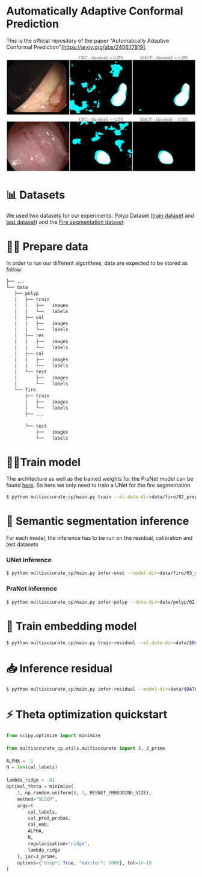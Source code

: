 Automatically Adaptive Conformal Prediction
===============

This is the official repository of the paper "Automatically Adaptive Conformal Prediction"[https://arxiv.org/abs/2406.17819].

![teaser](teaser.png)

📊 Datasets
===============

We used two datasets for our experiments: Polyp Dataset ([train dataset](https://drive.google.com/file/d/1Y2z7FD5p5y31vkZwQQomXFRB0HutHyao/view?usp=sharing) and [test dataset](https://drive.google.com/file/d/1YiGHLw4iTvKdvbT6MgwO9zcCv8zJ_Bnb/view?usp=sharing)) and the [Fire segmentation dataset](https://www.kaggle.com/datasets/diversisai/fire-segmentation-image-dataset)



👨‍🍳 Prepare data
===============

In order to run our different algorithms, data are expected to be stored as follow:

    ├── ...
    └── data
       ├── polyp                 
       │   ├── train
       |   |   ├──   images
       |   |   └──   labels
       │   ├── val
       |   |   ├──   images
       |   |   └──   labels
       │   ├── res
       |   |   ├──   images
       |   |   └──   labels
       │   ├── cal
       |   |   ├──   images
       |   |   └──   labels
       │   └── test
       |       ├──   images
       |       └──   labels
       └── fire
           ├── train
           |   ├──   images
           |   └──   labels
           ├── ...
           
           └── test
               ├──   images
               └──   labels

🏃‍♀️Train model
===============

The architecture as well as the trained weights for the PraNet model can be found [here](https://github.com/DengPingFan/PraNet). So here we only need to train a UNet for the fire segmentation

```bash
$ python multiaccurate_cp/main.py train --ml-data-dir=data/fire/02_prepared_data --output-dir=data/fire/03_model_weights/unet
```


🔮 Semantic segmentation inference
===============

For each model, the inference has to be run on the residual, calibration and test datasets

### UNet inference
```bash
$ python multiaccurate_cp/main.py infer-unet --model-dir=data/fire/03_model_weights/unet --model-name=$MODEL_NAME --data-dir=data/fire/02_prepared_data --ml-set=$ML_SET --output-dir=data/fire/04_predictions/
```

### PraNet inference

```bash
$ python multiaccurate_cp/main.py infer-polyp --data-dir=data/polyp/02_prepared_data --output-dir=data/polyp/04_predictions/ --model-dir=data/polyp/03_model_weights/pranet ml-set=$ML_SET
```

📌 Train embedding model
===============

```bash
$ python multiaccurate_cp/main.py train-residual --ml-data-dir=data/$DATASET/02_prepared_data --probas-dir=data/$DATASET/04_predictions --output-dir=data/$DATASET/03_model_weights/resnet --model.resnet=resnet50 --model.model-input=image_and_probas --model.embedding-size=1024
```

📥 Inference residual
===============
```bash
$ python multiaccurate_cp/main.py infer-residual --model-dir=data/$DATASET/03_model_weights/resnet --model-name=$MODEL_NAME --data-dir=data/$DATASET/02_prepared_data --pred-proba-dir=data/$DATASET/04_predictions --ml-set=$ML_SET
```

⚡ Theta optimization quickstart
===============


```python
from scipy.optimize import minimize

from multiaccurate_cp.utils.multiaccurate import J, J_prime

ALPHA = .1
N = len(cal_labels)

lambda_ridge = .01
optimal_theta = minimize(
    J, np.random.uniform(0, 1, RESNET_EMBEDDING_SIZE),
    method="SLSQP",
    args=(
        cal_labels,
        cal_pred_probas,
        cal_emb,
        ALPHA,
        N,
        regularization="ridge",
        lambda_ridge
    ), jac=J_prime,
    options={"disp": True, "maxiter": 1000}, tol=1e-10
)
```
